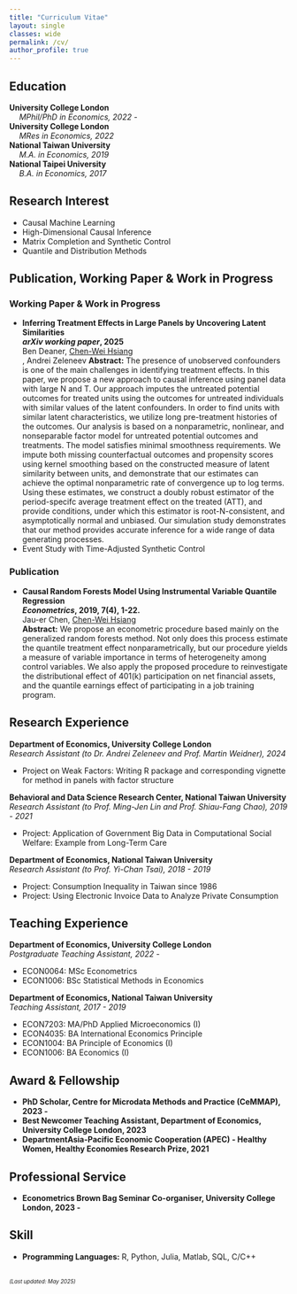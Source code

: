 ```yaml
---
title: "Curriculum Vitae"
layout: single
classes: wide
permalink: /cv/
author_profile: true
---
```



<html>
<head>
</head>

<!-- -------------------------------------- -->

<body>

<h2>Education</h2>

<strong>University College London</strong><br/>
&emsp; <em>MPhil/PhD in Economics, 2022 -</em><br/>
<strong>University College London</strong><br/>
&emsp; <em>MRes in Economics, 2022</em><br/>
<strong>National Taiwan University</strong><br/>
&emsp; <em>M.A. in Economics, 2019</em><br/>
<strong>National Taipei University</strong><br/>
&emsp; <em>B.A. in Economics, 2017</em><br/>

<!-- -------------------------------------- -->

<h2>Research Interest</h2>

<ul style="margin: 0;">
<li>Causal Machine Learning</li>
<li>High-Dimensional Causal Inference</li>
<li>Matrix Completion and Synthetic Control</li>
<li>Quantile and Distribution Methods</li>
</ul>

<!-- -------------------------------------- -->

<h2>Publication, Working Paper & Work in Progress</h2>

<h3>Working Paper & Work in Progress</h3>
<ul style="margin: 0;">
<li>
<strong>Inferring Treatment Effects in Large Panels by Uncovering Latent Similarities</strong><br/>
<strong><em>arXiv working paper</em>, 2025</strong><br/>
Ben Deaner, <ins>Chen-Wei Hsiang</ins><br/>, Andrei Zeleneev
<strong>Abstract:</strong> The presence of unobserved confounders is one of the main challenges in identifying treatment effects. In this paper, we propose a new approach to causal inference using panel data with large N and T. Our approach imputes the untreated potential outcomes for treated units using the outcomes for untreated individuals with similar values of the latent confounders. In order to find units with similar latent characteristics, we utilize long pre-treatment histories of the outcomes. Our analysis is based on a nonparametric, nonlinear, and nonseparable factor model for untreated potential outcomes and treatments. The model satisfies minimal smoothness requirements. We impute both missing counterfactual outcomes and propensity scores using kernel smoothing based on the constructed measure of latent similarity between units, and demonstrate that our estimates can achieve the optimal nonparametric rate of convergence up to log terms. Using these estimates, we construct a doubly robust estimator of the period-specifc average treatment effect on the treated (ATT), and provide conditions, under which this estimator is root-N-consistent, and asymptotically normal and unbiased. Our simulation study demonstrates that our method provides accurate inference for a wide range of data generating processes.
</li>
<li>
Event Study with Time-Adjusted Synthetic Control
</li>
</ul>

<h3>Publication</h3>
<ul style="margin: 0;">
<li>
<strong>Causal Random Forests Model Using Instrumental Variable Quantile Regression</strong><br/>
<strong><em>Econometrics</em>, 2019, 7(4), 1-22.</strong><br/>
Jau-er Chen, <ins>Chen-Wei Hsiang</ins><br/>
<strong>Abstract:</strong> We propose an econometric procedure based mainly on the generalized random forests method. Not only does this process estimate the quantile treatment effect nonparametrically, but our procedure yields a measure of variable importance in terms of heterogeneity among control variables. We also apply the proposed procedure to reinvestigate the distributional effect of 401(k) participation on net financial assets, and the quantile earnings effect of participating in a job training program.
</li>
</ul>

<!-- -------------------------------------- -->

<h2>Research Experience</h2>

<strong>Department of Economics, University College London</strong><br/>
<em>Research Assistant (to Dr. Andrei Zeleneev and Prof. Martin Weidner), 2024</em><br/>
<ul style="margin: 0;">
<li>
Project on Weak Factors: Writing R package and corresponding vignette for method in panels with factor structure
</li>
</ul>

<strong>Behavioral and Data Science Research Center, National Taiwan University</strong><br/>
<em>Research Assistant (to Prof. Ming-Jen Lin and Prof. Shiau-Fang Chao), 2019 - 2021</em><br/>
<ul style="margin: 0;">
<li>
Project: Application of Government Big Data in Computational Social Welfare: Example from Long-Term Care
</li>
</ul>

<strong>Department of Economics, National Taiwan University</strong><br/>
<em>Research Assistant (to Prof. Yi-Chan Tsai), 2018 - 2019</em><br/>
<ul style="margin: 0;">
<li>
Project: Consumption Inequality in Taiwan since 1986
</li>
<li>
Project: Using Electronic Invoice Data to Analyze Private Consumption
</li>
</ul>

<!-- -------------------------------------- -->

<h2>Teaching Experience</h2>

<strong>Department of Economics, University College London</strong><br/>
<em>Postgraduate Teaching Assistant, 2022 -</em><br/>
<ul style="margin: 0;">
<li>
ECON0064: MSc Econometrics
</li>
<li>
ECON1006: BSc Statistical Methods in Economics
</li>
</ul>

<strong>Department of Economics, National Taiwan University</strong><br/>
<em>Teaching Assistant, 2017 - 2019</em><br/>
<ul style="margin: 0;">
<li>
ECON7203: MA/PhD Applied Microeconomics (I)
</li>
<li>
ECON4035: BA International Economics Principle
</li>
<li>
ECON1004: BA Principle of Economics (I)
</li>
<li>
ECON1006: BA Economics (I)
</li>
</ul>

<!-- -------------------------------------- -->

<h2>Award & Fellowship</h2>

<ul style="margin: 0;">
<li>
<strong>PhD Scholar, Centre for Microdata Methods and Practice (CeMMAP), 2023 -</strong>
</li>
<li>
<strong>Best Newcomer Teaching Assistant, Department of Economics, University College London, 2023</strong>
</li>
<li>
<strong>DepartmentAsia-Pacific Economic Cooperation (APEC) - Healthy Women, Healthy Economies Research Prize, 2021</strong>
</li>
</ul>

<!-- -------------------------------------- -->

<h2>Professional Service</h2>

<ul style="margin: 0;">
<li>
<strong>Econometrics Brown Bag Seminar Co-organiser, University College London, 2023 -</strong>
</li>
</ul>

<!-- -------------------------------------- -->

<h2>Skill</h2>

<ul style="margin: 0;">
<li>
<strong>Programming Languages:</strong> R, Python, Julia, Matlab, SQL, C/C++
</li>
</ul>

</body>
</html>





<br/>

<sub><sup>*(Last updated: May 2025)*</sup></sub>




